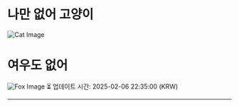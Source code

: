 
# 나만 없어 고양이

![Cat Image](https://cdn2.thecatapi.com/images/cuc.jpg)

# 여우도 없어
![Fox Image](https://randomfox.ca/images/115.jpg)
⏳ 업데이트 시간: 2025-02-06 22:35:00 (KRW)

---
